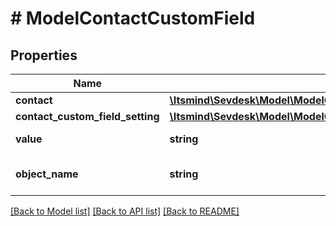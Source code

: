 # # ModelContactCustomField

## Properties

Name | Type | Description | Notes
------------ | ------------- | ------------- | -------------
**contact** | [**\Itsmind\Sevdesk\Model\ModelContactCustomFieldContact**](ModelContactCustomFieldContact.md) |  |
**contact_custom_field_setting** | [**\Itsmind\Sevdesk\Model\ModelContactCustomFieldContactCustomFieldSetting**](ModelContactCustomFieldContactCustomFieldSetting.md) |  |
**value** | **string** | The value of the contact field |
**object_name** | **string** | Internal object name which is &#39;ContactCustomField&#39;. |

[[Back to Model list]](../../README.md#models) [[Back to API list]](../../README.md#endpoints) [[Back to README]](../../README.md)
